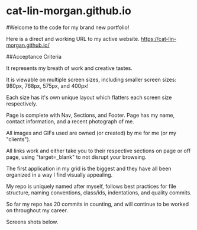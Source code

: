 # cat-lin-morgan.github.io

#Welcome to the code for my brand new portfolio!

Here is a direct and working URL to my active website.
https://cat-lin-morgan.github.io/

##Acceptance Criteria

It represents my breath of work and creative tastes.

It is viewable on multiple screen sizes, including smaller screen sizes: 980px, 768px, 575px, and 400px!

Each size has it's own unique layout which flatters each screen size respectively. 

Page is complete with Nav, Sections, and Footer.
Page has my name, contact information, and a recent photograph of me.

All images and GIFs used are owned (or created) by me for me (or my "clients").

All links work and either take you to their respective sections on page or off page, using "target=_blank" to not disrupt your browsing.

The first application in my grid is the biggest and they have all been organized in a way I find visually appealing.

My repo is uniquely named after myself, follows best practices for file structure, naming conventions, class/ids, indentations, and quality commits.

So far my repo has 20 commits in counting, and will continue to be worked on throughout my career. 

Screens shots below.

